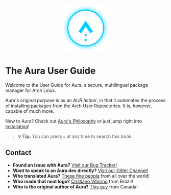 <p align="center">
  <img src="logo.png">
</p>

# The Aura User Guide

Welcome to the User Guide for Aura, a secure, multilingual package manager for
Arch Linux.

Aura's original purpose is as an *AUR helper*, in that it automates the process
of installing packages from the Arch User Repositories. It is, however, capable
of much more.

New to Aura? Check out [Aura's Philosophy](philosophy.md) or just jump right
into [Installation](install.md)!

> **💡 Tip:** You can press `s` at any time to search this book.

## Contact

- **Found an issue with Aura?** [Visit our Bug
Tracker!](https://github.com/fosskers/aura/issues)
- **Want to speak to an Aura dev directly?** [Visit our Gitter
Channel!](https://gitter.im/aurapm/aura)
- **Who translated Aura?** [These fine
  people](https://github.com/fosskers/aura#credits) from all over the world!
- **Who made that neat logo?** [Cristiano
  Vitorino](https://github.com/cristianovitorino) from Brazil!
- **Who is the original author of Aura?** [This guy](https://github.com/fosskers) from Canada!
